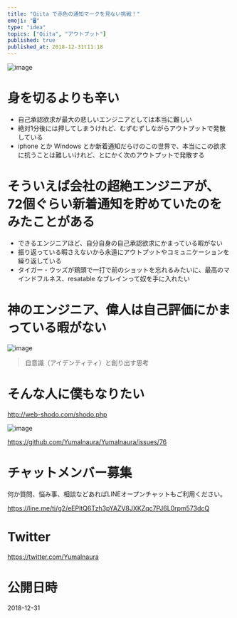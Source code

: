 ```yaml
---
title: "Qiita で赤色の通知マークを見ない挑戦！"
emoji: "🖥"
type: "idea"
topics: ["Qiita", "アウトプット"]
published: true
published_at: 2018-12-31t11:18
---
```


![image](https://user-images.githubusercontent.com/13635059/50553588-ebd60e00-0cec-11e9-846f-41f163f306e9.png)

# 身を切るよりも辛い

- 自己承認欲求が最大の悲しいエンジニアとしては本当に難しい
- 絶対1分後には押してしまうけれど、むずむずしながらアウトプットで発散している
- iphone とか Windows とか新着通知だらけのこの世界で、本当にこの欲求に抗うことは難しいけれど、とにかく次のアウトプットで発散する

# そういえば会社の超絶エンジニアが、72個ぐらい新着通知を貯めていたのをみたことがある

- できるエンジニアほど、自分自身の自己承認欲求にかまっている暇がない
- 振り返っている暇さえないから永遠にアウトプットやコミュニケーションを繰り返している
- タイガー・ウッズが鶏頭で一打で前のショットを忘れるみたいに、最高のマインドフルネス、resatable なブレインって奴を手に入れたい

# 神のエンジニア、偉人は自己評価にかまっている暇がない

![image](https://user-images.githubusercontent.com/13635059/50553607-7159be00-0ced-11e9-90df-9a907252615e.png)

>自意識（アイデンティティ）と創り出す思考


# そんな人に僕もなりたい

http://web-shodo.com/shodo.php

![image](https://user-images.githubusercontent.com/13635059/50553616-92221380-0ced-11e9-82fc-79ad7d0f77c9.png)

https://github.com/YumaInaura/YumaInaura/issues/76








<!-- Update From Qiita API -->

# チャットメンバー募集


何か質問、悩み事、相談などあればLINEオープンチャットもご利用ください。

https://line.me/ti/g2/eEPltQ6Tzh3pYAZV8JXKZqc7PJ6L0rpm573dcQ





# Twitter


https://twitter.com/YumaInaura


<!-- Update From Qiita API -->



# 公開日時

2018-12-31
